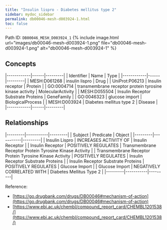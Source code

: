 ```yaml
---
title: "Insulin lispro - Diabetes mellitus type 2"
sidebar: mydoc_sidebar
permalink: db00046-mesh-d003924-1.html
toc: false 
---
```



Path ID: `DB00046_MESH_D003924_1`
{% include image.html url="images/db00046-mesh-d003924-1.png" file="db00046-mesh-d003924-1.png" alt="db00046-mesh-d003924-1" %}

## Concepts

|------------|------|---------|
| Identifier | Name | Type    |
|------------|------|---------|
| MESH:D061268 | insulin lispro | Drug |
| UniProt:P06213 | Insulin receptor | Protein |
| GO:0004714 | transmembrane receptor protein tyrosine kinase activity | MolecularActivity |
| MESH:D055504 | Insulin Receptor Substrate Proteins | GeneFamily |
| GO:0046323 | glucose import | BiologicalProcess |
| MESH:D003924 | Diabetes mellitus type 2 | Disease |
|------------|------|---------|

## Relationships

|---------|-----------|---------|
| Subject | Predicate | Object  |
|---------|-----------|---------|
| Insulin Lispro | INCREASES ACTIVITY OF | Insulin Receptor |
| Insulin Receptor | POSITIVELY REGULATES | Transmembrane Receptor Protein Tyrosine Kinase Activity |
| Transmembrane Receptor Protein Tyrosine Kinase Activity | POSITIVELY REGULATES | Insulin Receptor Substrate Proteins |
| Insulin Receptor Substrate Proteins | POSITIVELY REGULATES | Glucose Import |
| Glucose Import | NEGATIVELY CORRELATED WITH | Diabetes Mellitus Type 2 |
|---------|-----------|---------|

Reference: 
  - [https://go.drugbank.com/drugs/DB00046#mechanism-of-action](https://go.drugbank.com/drugs/DB00046#mechanism-of-action)
  - [https://www.ebi.ac.uk/chembl/compound_report_card/CHEMBL1201538/](https://www.ebi.ac.uk/chembl/compound_report_card/CHEMBL1201538/)
